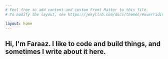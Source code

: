 ```yaml
---
# Feel free to add content and custom Front Matter to this file.
# To modify the layout, see https://jekyllrb.com/docs/themes/#overriding-theme-defaults

layout: home
---
```

##  Hi, I'm Faraaz. I like to code and build things, and sometimes I write about it here.